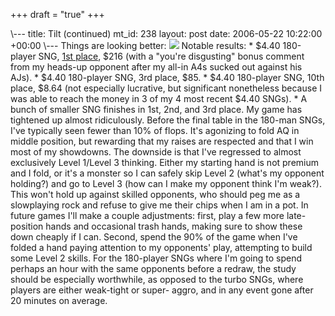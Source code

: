 +++
draft = "true"
+++

\\--- title: Tilt (continued) mt_id: 238 layout: post date: 2006-05-22
10:22:00 +00:00 \\--- Things are looking better:
![](/assets/img/DisplayGraph_v1.png) Notable results: * $4.40 180-player SNG,
[1st place](/assets/img/2597.jpeg), $216 (with a "you're disgusting" bonus
comment from my heads-up opponent after my all-in A4s sucked out against his
AJs). * $4.40 180-player SNG, 3rd place, $85. * $4.40 180-player SNG, 10th
place, $8.64 (not especially lucrative, but significant nonetheless because I
was able to reach the money in 3 of my 4 most recent $4.40 SNGs). * A bunch of
smaller SNG finishes in 1st, 2nd, and 3rd place. My game has tightened up
almost ridiculously. Before the final table in the 180-man SNGs, I've
typically seen fewer than 10% of flops. It's agonizing to fold AQ in middle
position, but rewarding that my raises are respected and that I win most of my
showdowns. The downside is that I've regressed to almost exclusively Level
1/Level 3 thinking. Either my starting hand is not premium and I fold, or it's
a monster so I can safely skip Level 2 (what's my opponent holding?) and go to
Level 3 (how can I make my opponent think I'm weak?). This won't hold up
against skilled opponents, who should peg me as a slowplaying rock and refuse
to give me their chips when I am in a pot. In future games I'll make a couple
adjustments: first, play a few more late- position hands and occasional trash
hands, making sure to show these down cheaply if I can. Second, spend the 90%
of the game when I've folded a hand paying attention to my opponents' play,
attempting to build some Level 2 skills. For the 180-player SNGs where I'm
going to spend perhaps an hour with the same opponents before a redraw, the
study should be especially worthwhile, as opposed to the turbo SNGs, where
players are either weak-tight or super- aggro, and in any event gone after 20
minutes on average.

